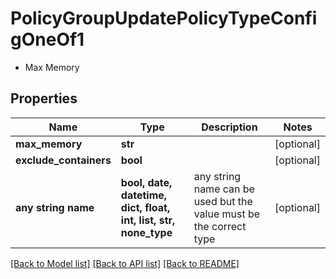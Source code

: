 # PolicyGroupUpdatePolicyTypeConfigOneOf1

- Max Memory 

## Properties
Name | Type | Description | Notes
------------ | ------------- | ------------- | -------------
**max_memory** | **str** |  | [optional] 
**exclude_containers** | **bool** |  | [optional] 
**any string name** | **bool, date, datetime, dict, float, int, list, str, none_type** | any string name can be used but the value must be the correct type | [optional]

[[Back to Model list]](../README.md#documentation-for-models) [[Back to API list]](../README.md#documentation-for-api-endpoints) [[Back to README]](../README.md)


